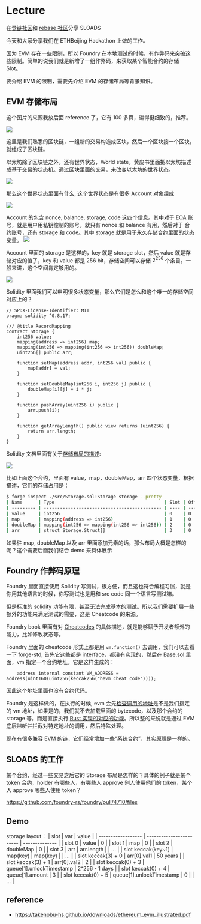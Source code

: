 # Lecture

在[登链社区](https://learnblockchain.cn/)和 [rebase 社区](https://github.com/rebase-network)分享 SLOADS


今天和大家分享我们在 ETHBeijing Hackathon 上做的工作。

因为 EVM 存在一些限制，所以 Foundry 在本地测试的时候，有作弊码来突破这些限制。简单的说我们就是新增了一组作弊码，来获取某个智能合约的存储 Slot。

要介绍 EVM 的限制，需要先介绍 EVM 的存储布局等背景知识。
## EVM 存储布局

这个图片的来源我放后面 reference 了，它有 100 多页，讲得挺细致的，推荐。

![](img/Blockchain.png)

这里是我们熟悉的区块链，一组新的交易构造成区块，然后一个区块接一个区块，就组成了区块链。

以太坊除了区块链之外，还有世界状态，World state，黄皮书里面把以太坊描述成基于交易的状态机。通过区块里面的交易，来改变以太坊的世界状态。

![](img/statechain.png)


那么这个世界状态里面有什么, 这个世界状态是有很多 Account 对象组成

![](img/account.png)


Account 的包含 nonce, balance, storage, code 这四个信息。其中对于 EOA 账号，就是用户用私钥控制的账号，就只有 nonce 和 balance 有用，然后对于 合约账号，还有 storage 和 code。其中 storage 就是用于永久存储合约里面的状态变量。
![](img/two_account.png)

Account 里面的 storage 是这样的，key 就是 storage slot，然后 value 就是存储对应的值了，key 和 value 都是 256 bit，存储空间可以存储 $2^{256}$ 个条目。一般来讲，这个空间肯定够用的。

![](img/storage.png)

Solidity 里面我们可以申明很多状态变量，那么它们是怎么和这个唯一的存储空间对应上的？

```solidity
// SPDX-License-Identifier: MIT
pragma solidity ^0.8.17;

/// @title RecordMapping
contract Storage {
    int256 value;
    mapping(address => int256) map;
    mapping(int256 => mapping(int256 => int256)) doubleMap;
    uint256[] public arr;

    function setMap(address addr, int256 val) public {
        map[addr] = val;
    }

    function setDoubleMap(int256 i, int256 j) public {
        doubleMap[i][j] = i * j;
    }

    function pushArray(uint256 i) public {
        arr.push(i);
    }

    function getArrayLength() public view returns (uint256) {
        return arr.length;
    }
}
```

Solidity 文档里面有关于[存储布局的描述](https://docs.soliditylang.org/en/develop/internals/layout_in_storage.html):

![](img/storage_layout.png)

比如上面这个合约，里面有 value，map，doubleMap，arr 四个状态变量，根据描述，它们的存储占用是：

```sh
$ forge inspect ./src/Storage.sol:Storage storage --pretty            
| Name      | Type                                         | Slot | Offset | Bytes | Contract                |
| --------- | -------------------------------------------- | ---- | ------ | ----- | ----------------------- |
| value     | int256                                       | 0    | 0      | 32    | src/Storage.sol:Storage |
| map       | mapping(address => int256)                   | 1    | 0      | 32    | src/Storage.sol:Storage |
| doubleMap | mapping(int256 => mapping(int256 => int256)) | 2    | 0      | 32    | src/Storage.sol:Storage |
| arr       | struct Storage.Struct[]                      | 3    | 0      | 32    | src/Storage.sol:Storage |
```

如果往 map, doubleMap 以及 arr 里面添加元素的话，那么布局大概是怎样的呢？这个需要后面我们结合 demo 来具体展示


## Foundry 作弊码原理

Foundry 里面直接使用 Solidity 写测试，很方便，而且这也符合编程习惯，就是你用其他语言的时候，你写测试也是用和 src code 同一个语言写测试嘛。

但是标准的 solidity 功能有限，甚至无法完成基本的测试。所以我们需要扩展一些额外的功能来满足测试的需要，这是 Cheatcode 的来源。

Foundry book 里面有对 [Cheatcodes](https://book.getfoundry.sh/forge/cheatcodes) 的具体描述，就是能够赋予开发者额外的能力，比如修改状态等。

Foundry 里面的 cheatcode 形式上都是用 `vm.function()` 去调用，我们可以去看一下 forge-std, 首先它这些都是 interface，都没有实现的，然后在 Base.sol 里面，vm 指定一个合约地址，它是这样生成的：
```solidity
    address internal constant VM_ADDRESS = address(uint160(uint256(keccak256("hevm cheat code"))));
```

因此这个地址里面也没有合约代码。


Foundry 是这样做的，在执行的时候, evm 会先[检查调用的地址](https://github.com/foundry-rs/foundry/blob/master/evm/src/executor/inspector/cheatcodes/mod.rs#L537-L542)是不是我们指定的 vm 地址，如果是的，我们就不去加载里面的 bytecode，以及那个合约的 storage 等。而是直接执行 [Rust 实现的对应的功能](https://github.com/foundry-rs/foundry/blob/master/evm/src/executor/inspector/cheatcodes/env.rs#L217)。所以整的来说就是通过 EVM 底层监听并拦截对特定地址的调用，然后特殊处理。

现在有很多兼容 EVM 的链，它们经常增加一些“系统合约”，其实原理是一样的。

## SLOADS 的工作

某个合约，经过一些交易之后它的 Storage 布局是怎样的？具体的例子就是某个 token 合约，holder 有哪些人，有哪些人 approve 别人使用他们的 token，某个人 approve 哪些人使用 token？

https://github.com/foundry-rs/foundry/pull/4710/files

## Demo


storage layout：
| slot               | var                      | value          |
| ------------------ | ------------------------ | -------------- |
| slot 0             | value                    | 0              |
| slot 1             | map                      | 0              |
| slot 2             | doubleMap                | 0              |
| slot 3             | arr                      | arr.length     |
| ...                |
| slot keccak(key~1) | map(key)                 | map(key)       |
| ...                |
| slot keccak(3) + 0 | arr[0].val1              | 50 years       |
| slot keccak(3) + 1 | arr[0].val2              | 2              |
| slot keccak(0) + 3 | queue[1].unlockTimestamp | 2^256 - 1 days |
| slot keccak(0) + 4 | queue[1].amount          | 3              |
| slot keccak(0) + 5 | queue[1].unlockTimestamp | 0              |
| ...                |



## reference
* https://takenobu-hs.github.io/downloads/ethereum_evm_illustrated.pdf